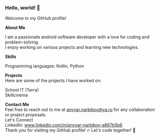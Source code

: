 ### Hello, world! 👋
Welcome to my GitHub profile! 

**About Me**

I am a passionate android software developer with a love for coding and problem-solving.   
I enjoy working on various projects and learning new technologies.

**Skills**

Programming languages: Kotlin, Python

**Projects**  
Here are some of the projects I have worked on:

School IT (Terra)  
Skillcinema

**Contact Me**  
Feel free to reach out to me at anvyar.narbikov@ya.ru for any collaboration or project proposals.  
Let's Connect  
LinkedIn: www.linkedin.com/in/anvyar-narbikov-a867b5b6  
Thank you for visiting my GitHub profile! 🔥 Let's code together! 🚀
<!--
**anarbikov/anarbikov** is a ✨ _special_ ✨ repository because its `README.md` (this file) appears on your GitHub profile.

Here are some ideas to get you started:

- 🔭 I’m currently working on ...
- 🌱 I’m currently learning ...
- 👯 I’m looking to collaborate on ...
- 🤔 I’m looking for help with ...
- 💬 Ask me about ...
- 📫 How to reach me: ...
- 😄 Pronouns: ...
- ⚡ Fun fact: ...
-->

